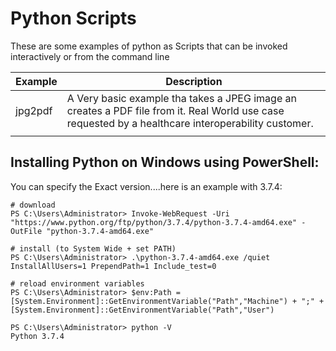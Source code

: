 # Python Scripts

These are some examples of python as Scripts that can be invoked interactively or from the command line

| Example | Description                                                  |
| ------- | ------------------------------------------------------------ |
| jpg2pdf | A Very basic example tha takes a JPEG image an creates a PDF file from it. Real World use case requested by a healthcare interoperability customer. |
|         |                                                              |



## Installing Python on Windows using PowerShell:

You can specify the Exact version....here is an example with 3.7.4:

```
# download
PS C:\Users\Administrator> Invoke-WebRequest -Uri "https://www.python.org/ftp/python/3.7.4/python-3.7.4-amd64.exe" -OutFile "python-3.7.4-amd64.exe" 

# install (to System Wide + set PATH)
PS C:\Users\Administrator> .\python-3.7.4-amd64.exe /quiet InstallAllUsers=1 PrependPath=1 Include_test=0 

# reload environment variables
PS C:\Users\Administrator> $env:Path = [System.Environment]::GetEnvironmentVariable("Path","Machine") + ";" + [System.Environment]::GetEnvironmentVariable("Path","User") 

PS C:\Users\Administrator> python -V 
Python 3.7.4
```



